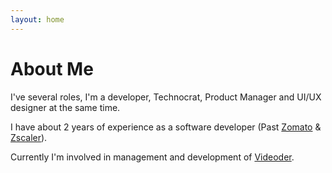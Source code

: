 ```yaml
---
layout: home
---
```

# About Me


I've several roles, I'm a developer, Technocrat, Product Manager and UI/UX designer at the same time. 

I have about 2 years of experience as a software developer (Past <a target="_blank" href="https://www.zomato.com">Zomato</a> & <a href="http://www.zscaler.com" target="_blank">Zscaler</a>).

Currently I'm involved in management and development of <a href="https://www.videoder.net" target="_blank">Videoder</a>.